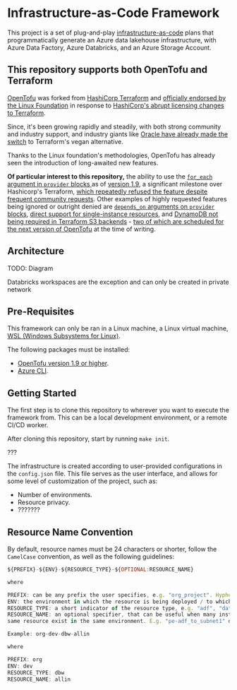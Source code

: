# Infrastructure-as-Code Framework

This project is a set of plug-and-play [infrastructure-as-code](https://www.hashicorp.com/en/resources/what-is-infrastructure-as-code)
plans that programmatically generate an Azure data lakehouse infrastructure,
with Azure Data Factory, Azure Databricks, and an Azure Storage Account.

## This repository supports both OpenTofu and Terraform

[OpenTofu](https://opentofu.org/) was forked from [HashiCorp Terraform](https://www.terraform.io/) and [officially endorsed by the Linux Foundation](https://www.linuxfoundation.org/press/announcing-opentofu)
in response to [HashiCorp's abrupt licensing changes to Terraform](https://opentofu.org/manifesto/).

Since, it's been growing rapidly and steadily, with both strong community and industry support, and industry giants like [Oracle have already made the switch](https://www.thestack.technology/oracle-dumps-terraform-for-opentofu/)
to Terraform's vegan alternative.

Thanks to the Linux foundation's methodologies, OpenTofu has already seen the introduction of long-awaited new features.

**Of particular interest to this repository,** the ability to use the [`for_each` argument in `provider` blocks ](https://opentofu.org/docs/language/providers/configuration/#for_each-multiple-instances-of-a-provider-configuration) as of [version 1.9](https://opentofu.org/blog/opentofu-1-9-0/),
a significant milestone over Hashicorp's Terraform,
[which repeatedly refused the feature despite frequent community requests](https://support.hashicorp.com/hc/en-us/articles/6304194229267-Using-count-or-for-each-in-Provider-Configuration). Other examples of highly requested features being ignored or outright denied are [`depends_on` arguments on ``provider`` blocks](https://github.com/hashicorp/terraform/issues/2430), [direct support for single-instance resources](https://github.com/hashicorp/terraform/issues/30221), and [DynamoDB not being required in Terraform S3 backends](https://github.com/hashicorp/terraform/issues/35625) - [two of which are scheduled for the next version of OpenTofu](https://github.com/opentofu/opentofu/milestone/11) at the time of writing.

## Architecture

TODO: Diagram

Databricks workspaces are the exception and can only be created in private network

## Pre-Requisites

This framework can only be ran in a Linux machine, a Linux virtual machine,
[WSL (Windows Subsystems for Linux)](https://learn.microsoft.com/en-us/windows/wsl/install).

The following packages must be installed:

- [OpenTofu version 1.9 or higher](https://opentofu.org/docs/intro/install/).
- [Azure CLI](https://learn.microsoft.com/en-us/cli/azure/install-azure-cli-linux?pivots=apt).

## Getting Started

The first step is to clone this repository to wherever you want to execute
the framework from. This can be a local development environment, or a remote
CI/CD worker.

After cloning this repository, start by running `make init`.

???

The infrastructure is created according to user-provided configurations in
the ``config.json`` file. This file serves as the user interface, and allows
for some level of customization of the project, such as:

- Number of environments.
- Resource privacy.
- ???????

## Resource Name Convention

By default, resource names must be 24 characters or shorter, follow the
``CamelCase`` convention, as well as the following guidelines:

```js
${PREFIX}-${ENV}-${RESOURCE_TYPE}-${OPTIONAL:RESOURCE_NAME}

where

PREFIX: can be any prefix the user specifies, e.g. "org_project". Hyphens should be avoided.
ENV: the environment in which the resource is being deployed / to which it belongs.
RESOURCE_TYPE: a short indicator of the resource type, e.g. "adf", "databricks", "pe" (private endpoint), etc.
RESOURCE_NAME: an optional specifier, that can be useful when many instances of the
same resource exist in the same environment. E.g. "pe-adf_to_subnet1" designates a private endpoint that connects an Azure Data Factory instance to "subnet 1".

Example: org-dev-dbw-allin

where

PREFIX: org
ENV: dev
RESOURCE_TYPE: dbw
RESOURCE_NAME: allin
```